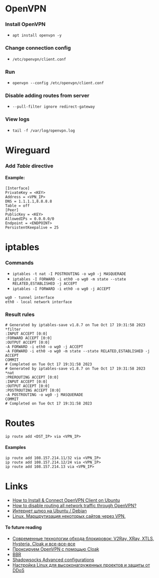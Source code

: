 # OpenVPN
### Install OpenVPN
* `apt install openvpn -y`
### Change connection config
* `/etc/openvpn/client.conf`
### Run
* `openvpn --config /etc/openvpn/client.conf`
### Disable adding routes from server 
* `--pull-filter ignore redirect-gateway`
### View logs
* `tail -f /var/log/openvpn.log`

# Wireguard
### Add *Table* directive
#### Example:
```
[Interface]
PrivateKey = <KEY>
Address = <VPN_IP>
DNS = 1.1.1.1,8.8.8.8
Table = off
[Peer]
PublicKey = <KEY>
AllowedIPs = 0.0.0.0/0
Endpoint = <ENDPOINT>
PersistentKeepalive = 25
```

# iptables

### Commands
* `iptables -t nat -I POSTROUTING -o wg0 -j MASQUERADE`
* `iptables -I FORWARD -i eth0 -o wg0 -m state --state RELATED,ESTABLISHED -j ACCEPT`
* `iptables -I FORWARD -i eth0 -o wg0 -j ACCEPT`
```
wg0 - tunnel interface
eth0 - local network interface
```
### Result rules

```
# Generated by iptables-save v1.8.7 on Tue Oct 17 19:31:58 2023
*filter
:INPUT ACCEPT [0:0]
:FORWARD ACCEPT [0:0]
:OUTPUT ACCEPT [0:0]
-A FORWARD -i eth0 -o wg0 -j ACCEPT
-A FORWARD -i eth0 -o wg0 -m state --state RELATED,ESTABLISHED -j ACCEPT
COMMIT
# Completed on Tue Oct 17 19:31:58 2023
# Generated by iptables-save v1.8.7 on Tue Oct 17 19:31:58 2023
*nat
:PREROUTING ACCEPT [0:0]
:INPUT ACCEPT [0:0]
:OUTPUT ACCEPT [0:0]
:POSTROUTING ACCEPT [0:0]
-A POSTROUTING -o wg0 -j MASQUERADE
COMMIT
# Completed on Tue Oct 17 19:31:58 2023
```

# Routes

`ip route add <DST_IP> via <VPN_IP>`

#### Examples
```
ip route add 108.157.214.11/32 via <VPN_IP>
ip route add 108.157.214.12/24 via <VPN_IP>
ip route add 108.157.214.13 via <VPN_IP>
```

# Links
* [How to Install & Connect OpenVPN Client on Ubuntu](https://tecadmin.net/install-openvpn-client-on-ubuntu/)
* [How to disable routing all network traffic through OpenVPN?](https://askubuntu.com/questions/945978/how-to-disable-routing-all-network-traffic-through-openvpn)
* [Интернет шлюз на Ubuntu / Debian](https://www.dmosk.ru/miniinstruktions.php?mini=gateway-ubuntu#system)
* [Linux. Маршрутизация некоторых сайтов через VPN.](https://www.wisereport.ru/linux-routing-sites-vpn/)
#### To future reading
* [Современные технологии обхода блокировок: V2Ray, XRay, XTLS, Hysteria, Cloak и все-все-все](https://habr.com/ru/articles/727868/)
* [Проксируем OpenVPN с помощью Cloak](https://habr.com/ru/articles/758570/)
* [BBR](https://habr.com/ru/articles/731608/comments/#comment_25497378)
* [Shadowsocks Advanced configurations](https://shadowsocks.org/doc/advanced.html)
* [Настройка Linux для высоконагруженных проектов и защиты от DDoS](../sysctl.conf.md)


